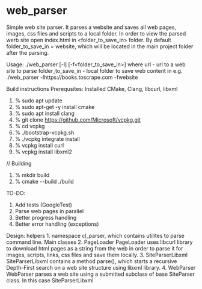 # web_parser

Simple web site parser. It parses a website and saves all web pages, images, css files and scripts to a local folder.
In order to view the parsed werb site open index.html in <folder_to_save_in> folder. By default folder_to_save_in = website,
which will be located in the main project folder after the parsing.

Usage:
./web_parser [-l<url>] [-f<folder_to_save_in>]
where
url - url to a web site to parse
folder_to_save_in - local folder to save web content in
e.g.
./web_parser -lhttps://books.toscrape.com -fwebsite

Build instructions
Prerequsites:
  Installed CMake, Clang, libcurl, libxml

  1. % sudo apt update
  2. % sudo apt-get -y install cmake
  3. % sudo apt install clang
  4. % git clone https://github.com/Microsoft/vcpkg.git
  5. % cd vcpkg
  6. % ./bootstrap-vcpkg.sh
  7. % ./vcpkg integrate install
  8. % vcpkg install curl
  9. % vcpkg install libxml2

  // Building
  1. % mkdir build
  2. % cmake --build ./build

  TO-DO:
  1. Add tests (GoogleTest)
  2. Parse web pages in parallel
  3. Better progress handling
  4. Better error handling (exceptions)

Design:
    helpers
    1. namespace cl_parser, which contains utilites to parse command line.
    Main classes
    2. PageLoader
    PageLoader uses libcurl library to download html pages as a string from the web in order to parse it for
    images, scripts, links, css files and save them locally.
    3. SiteParserLibxml
    SiteParserLibxml contains a method parse(), which starts a recursive Depth-First search on a web site structure using libxml
    library.
    4. WebParser
    WebParser parses a web site using a submitted subclass of base SiteParser class. In this case SiteParserLibxml



